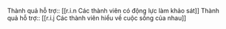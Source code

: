 Thành quả hỗ trợ:: [[r.i.n Các thành viên có động lực làm khảo sát]]
Thành quả hỗ trợ:: [[r.i.j Các thành viên hiểu về cuộc sống của nhau]]
